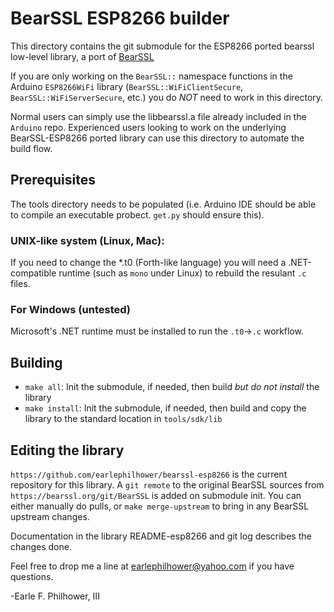 # BearSSL ESP8266 builder

This directory contains the git submodule for the ESP8266 ported bearssl low-level library, a port of [BearSSL](https://www.bearssl.org)

If you are only working on the `BearSSL::` namespace functions in the
Arduino `ESP8266WiFi` library (`BearSSL::WiFiClientSecure`,
`BearSSL::WiFiServerSecure`, etc.) you do *NOT* need to work in this
directory.  

Normal users can simply use the libbearssl.a file already included in
the `Arduino` repo.  Experienced users looking to work on the underlying
BearSSL-ESP8266 ported library can use this directory to automate the
build flow.


## Prerequisites
The tools directory needs to be populated (i.e. Arduino IDE should be able
to compile an executable probect. `get.py` should ensure this).

### UNIX-like system (Linux, Mac):
If you need to change the *.t0 (Forth-like language) you will need a
.NET-compatible runtime (such as `mono` under Linux) to rebuild the
resulant `.c` files.

### For Windows (untested)
Microsoft's .NET runtime must be installed to run the `.t0`->`.c` workflow.


## Building
* `make all`: Init the submodule, if needed, then build *but do not install* the library
* `make install`: Init the submodule, if needed, then build and copy the library to the standard location in `tools/sdk/lib`

## Editing the library
`https://github.com/earlephilhower/bearssl-esp8266` is the current repository
for this library.  A `git remote` to the original BearSSL sources from
`https://bearssl.org/git/BearSSL` is added on submodule init.  You can either
manually do pulls, or `make merge-upstream` to bring in any BearSSL upstream
changes.

Documentation in the library README-esp8266 and git log describes the changes done.


Feel free to drop me a line at <earlephilhower@yahoo.com> if you have questions.

-Earle F. Philhower, III
